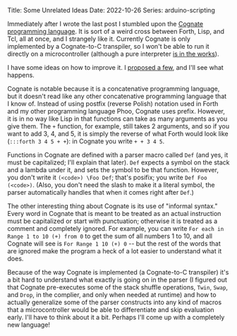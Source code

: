 Title: Some Unrelated Ideas
Date: 2022-10-26
Series: arduino-scripting

Immediately after I wrote the last post I stumbled upon the [Cognate programming language](https://github.com/cognate-lang/cognate). It is sort of a weird cross between Forth, Lisp, and Tcl, all at once, and I strangely like it. Currently Cognate is only implemented by a Cognate-to-C transpiler, so I won't be able to run it directly on a microcontroller (although a pure interpreter [is in the works](https://github.com/cognate-lang/cognate/issues/18#issuecomment-1282710633)).

I have some ideas on how to improve it. I [proposed a few](https://github.com/StavromulaBeta/cognate-rewrite/issues/1), and I'll see what happens.

Cognate is notable because it is a concatenative programming language, but it doesn't read like any other concatenative programming language that I know of. Instead of using postfix (reverse Polish) notation used in Forth and my other programming language Phoo, Cognate uses prefix. However, it is in no way like Lisp in that functions can take as many arguments as you give them. The `+` function, for example, still takes 2 arguments, and so if you want to add 3, 4, and 5, it is simply the reverse of what Forth would look like (`:::forth 3 4 5 + +`): in Cognate you write `+ + 3 4 5`.

Functions in Cognate are defined with a parser macro called `Def` (and yes, it must be capitalized; I'll explain that later). `Def` expects a symbol on the stack and a lambda under it, and sets the symbol to be that function. However, you don't write it `(<code>) \Foo Def`; that's posifix; you write `Def Foo (<code>)`. (Also, you don't need the slash to make it a literal symbol, the parser automatically handles that when it comes right after `Def`.)

The other interesting thing about Cognate is its use of "informal syntax." Every word in Cognate that is meant to be treated as an actual instruction must be capitalized or start with punctuation; otherwise it is treated as a comment and completely ignored. For example, you can write `For each in Range 1 to 10 (+) from 0` to get the sum of all numbers 1 to 10, and all Cognate will see is `For Range 1 10 (+) 0` -- but the rest of the words that are ignored make the program a heck of a lot easier to understand what it does.

Because of the way Cognate is implemented (a Cognate-to-C transpiler) it's a bit hard to understand what exactly is going on in the parser (I figured out that Cognate pre-executes some of the stack shuffle operations, `Twin`, `Swap`, and `Drop`, in the complier, and only when needed at runtime) and how to actually generalize some of the parser constructs into any kind of macros that a microcontroller would be able to differentiate and skip evaluation early. I'll have to think about it a bit. Perhaps I'll come up with a completely new language!
